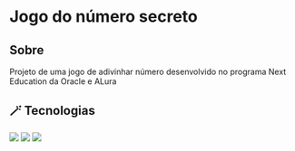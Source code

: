 
<h1>Jogo do número secreto</h1>

<h2>Sobre</h2>

<p>Projeto de uma jogo de adivinhar número desenvolvido no programa Next Education da Oracle e ALura</p>

## 🪄 Tecnologias
<div>
  <img src="https://img.shields.io/badge/HTML-276DC3?style=for-the-badge&logo=html5&logoColor=white">
  <img src="https://img.shields.io/badge/CSS-276DC3?style=for-the-badge&logo=css3&logoColor=white">
  <img src="https://img.shields.io/badge/JavaScript-276DC3?style=for-the-badge&logo=javascript&logoColor=white">
</div>
